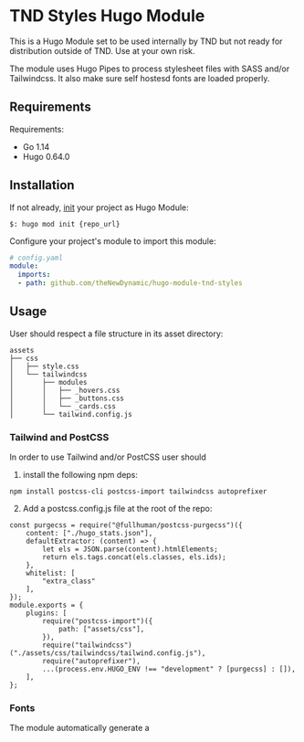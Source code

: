 # TND Styles Hugo Module

This is a Hugo Module set to be used internally by TND but not ready for distribution outside of TND. Use at your own risk.

The module uses Hugo Pipes to process stylesheet files with SASS and/or Tailwindcss. It also make sure self hostesd fonts are loaded properly. 

## Requirements

Requirements:
- Go 1.14
- Hugo 0.64.0


## Installation

If not already, [init](https://gohugo.io/hugo-modules/use-modules/#initialize-a-new-module) your project as Hugo Module:

```
$: hugo mod init {repo_url}
```

Configure your project's module to import this module:

```yaml
# config.yaml
module:
  imports:
  - path: github.com/theNewDynamic/hugo-module-tnd-styles
```

## Usage

User should respect a file structure in its asset directory:

```
assets
├── css
│   ├── style.css
│   └── tailwindcss
│       ├── modules
│       │   ├── _hovers.css
│       │   ├── _buttons.css
│       │   └── _cards.css
│       └── tailwind.config.js
```

### Tailwind and PostCSS

In order to use Tailwind and/or PostCSS user should 
1. install the following npm deps:
```
npm install postcss-cli postcss-import tailwindcss autoprefixer
```
2. Add a postcss.config.js file at the root of the repo:
```
const purgecss = require("@fullhuman/postcss-purgecss")({
	content: ["./hugo_stats.json"],
	defaultExtractor: (content) => {
		let els = JSON.parse(content).htmlElements;
		return els.tags.concat(els.classes, els.ids);
	},
	whitelist: [
		"extra_class"
	],
});
module.exports = {
	plugins: [
		require("postcss-import")({
			path: ["assets/css"],
		}),
		require("tailwindcss")("./assets/css/tailwindcss/tailwind.config.js"),
		require("autoprefixer"),
		...(process.env.HUGO_ENV !== "development" ? [purgecss] : []),
	],
};
```

### Fonts

The module automatically generate a <style> tag containing `@fontface` declarations for every declaration set through the module settings on the condition that at least one file matching the base filename set in the declaration exists.

The following settings:

```yaml
tnd_styles:
  fonts:
  - family: Open
    file: fonts/files/open-sans-v17-latin-regular
    weight: 400
    style: normal
  - family: Open
    file: fonts/files/open-sans-v17-latin-italic
    weight: 400
    style: italic
  - family: Open
    file: fonts/files/open-sans-v17-latin-700
    weight: 700
  - family: Open
    file: fonts/files/open-sans-v17-latin-700italic
    weight: 700
    style: italic
```

With the presents of the following files:

```
assets/fonts
└── files
    ├── open-sans-v17-latin-300.eot
    ├── open-sans-v17-latin-300.svg
    ├── open-sans-v17-latin-300.ttf
    ├── open-sans-v17-latin-300.woff
    ├── open-sans-v17-latin-300.woff2
    ├── open-sans-v17-latin-300italic.eot
    ├── open-sans-v17-latin-300italic.svg
    ├── open-sans-v17-latin-300italic.ttf
    ├── open-sans-v17-latin-300italic.woff
    ├── open-sans-v17-latin-300italic.woff2
    ├── open-sans-v17-latin-700.eot
    ├── open-sans-v17-latin-700.svg
    ├── open-sans-v17-latin-700.ttf
    ├── open-sans-v17-latin-700.woff
    ├── open-sans-v17-latin-700.woff2
    ├── open-sans-v17-latin-700italic.eot
    ├── open-sans-v17-latin-700italic.svg
    ├── open-sans-v17-latin-700italic.ttf
    ├── open-sans-v17-latin-700italic.woff
    ├── open-sans-v17-latin-700italic.woff2
    ├── open-sans-v17-latin-italic.eot
    ├── open-sans-v17-latin-italic.svg
    ├── open-sans-v17-latin-italic.ttf
    ├── open-sans-v17-latin-italic.woff
    ├── open-sans-v17-latin-italic.woff2
    ├── open-sans-v17-latin-regular.eot
    ├── open-sans-v17-latin-regular.svg
    ├── open-sans-v17-latin-regular.ttf
    ├── open-sans-v17-latin-regular.woff
    └── open-sans-v17-latin-regular.woff2
```

Will produce the following fontface declarations

```css
@font-face {
  font-family: Open;
  font-style: normal;
  font-weight: 300;
  src: url("/fonts/files/open-sans-v17-latin-300.eot") format(embedded-opentype), url("/fonts/files/open-sans-v17-latin-300.svg") format(svg), url("/fonts/files/open-sans-v17-latin-300.ttf") format(ttf), url("/fonts/files/open-sans-v17-latin-300.woff") format(woff), url("/fonts/files/open-sans-v17-latin-300.woff2") format(woff2);
}
@font-face {
  font-family: Open;
  font-style: italic;
  font-weight: 300;
  src: url("/fonts/files/open-sans-v17-latin-300italic.eot") format(embedded-opentype),
			url("/fonts/files/open-sans-v17-latin-300italic.svg") format(svg),
			url("/fonts/files/open-sans-v17-latin-300italic.ttf") format(ttf), 
			url("/fonts/files/open-sans-v17-latin-300italic.woff") format(woff), 
			url("/fonts/files/open-sans-v17-latin-300italic.woff2") format(woff2);
}
@font-face {
  font-family: Open;
  font-weight: 400;
  src: url("/fonts/files/open-sans-v17-latin-regular.eot") format(embedded-opentype),
	url("/fonts/files/open-sans-v17-latin-regular.svg") format(svg),
	url("/fonts/files/open-sans-v17-latin-regular.ttf") format(ttf),
	url("/fonts/files/open-sans-v17-latin-regular.woff") format(woff),
	url("/fonts/files/open-sans-v17-latin-regular.woff2") format(woff2);
}
@font-face {
  font-family: Open;
  font-style: italic;
  font-weight: 400;
  src: url("/fonts/files/open-sans-v17-latin-italic.eot") format(embedded-opentype),
	url("/fonts/files/open-sans-v17-latin-italic.svg") format(svg),
	url("/fonts/files/open-sans-v17-latin-italic.ttf") format(ttf),
	url("/fonts/files/open-sans-v17-latin-italic.woff") format(woff),
	url("/fonts/files/open-sans-v17-latin-italic.woff2") format(woff2);
}
@font-face {
  font-family: Open;
  font-style: normal;
  font-weight: 700;
  src: url("/fonts/files/open-sans-v17-latin-700.eot") format(embedded-opentype),
	url("/fonts/files/open-sans-v17-latin-700.svg") format(svg),
	url("/fonts/files/open-sans-v17-latin-700.ttf") format(ttf),
	url("/fonts/files/open-sans-v17-latin-700.woff") format(woff),
	url("/fonts/files/open-sans-v17-latin-700.woff2") format(woff2);
}
@font-face {
  font-family: Open;
  font-style: italic;
  font-weight: 700;
  src: url("/fonts/files/open-sans-v17-latin-700italic.eot") format(embedded-opentype),
	url("/fonts/files/open-sans-v17-latin-700italic.svg") format(svg),
	url("/fonts/files/open-sans-v17-latin-700italic.ttf") format(ttf),
	url("/fonts/files/open-sans-v17-latin-700italic.woff") format(woff),
	url("/fonts/files/open-sans-v17-latin-700italic.woff2") format(woff2);
}
```

The module also prefetches every declared font files

## Usage

### tnd-styles/tags

The partial should be invoked in your `<head>` and will print all the necessary tags discussed above.

## theNewDynamic

This project is maintained and love by [thenewDynamic](https://www.thenewdynamic.com).